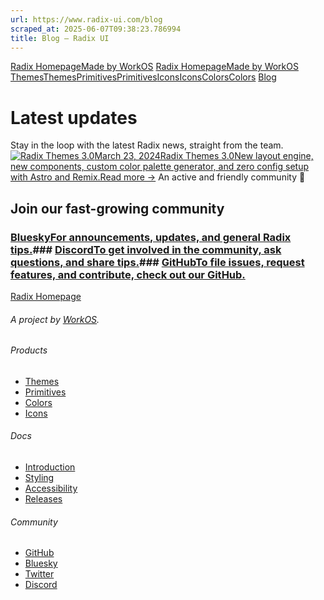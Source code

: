 ```yaml
---
url: https://www.radix-ui.com/blog
scraped_at: 2025-06-07T09:38:23.786994
title: Blog – Radix UI
---
```


[Radix Homepage](https://www.radix-ui.com/)[Made by WorkOS](https://workos.com)
[Radix Homepage](https://www.radix-ui.com/)[Made by WorkOS](https://workos.com)
[ThemesThemes](https://www.radix-ui.com/)[PrimitivesPrimitives](https://www.radix-ui.com/primitives)[IconsIcons](https://www.radix-ui.com/icons)[ColorsColors](https://www.radix-ui.com/colors)
[Blog](https://www.radix-ui.com/blog)[](https://github.com/radix-ui)
# Latest updates
Stay in the loop with the latest Radix news, straight from the team.
[![Radix Themes 3.0](https://workos.imgix.net/images/ac05ebb6-4a7e-49e3-8395-8b148b27dede.png?auto=format&fit=clip&q=90)March 23, 2024Radix Themes 3.0New layout engine, new components, custom color palette generator, and zero config setup with Astro and Remix.Read more →](https://www.radix-ui.com/blog/themes-3)
An active and friendly community
👋
## Join our fast-growing community
### [BlueskyFor announcements, updates, and general Radix tips.](https://bsky.app/profile/radix-ui.com)### [DiscordTo get involved in the community, ask questions, and share tips.](https://discord.com/invite/7Xb99uG)### [GitHubTo file issues, request features, and contribute, check out our GitHub.](https://github.com/radix-ui)
[Radix Homepage](https://www.radix-ui.com/)
###### A project by [WorkOS](https://workos.com).
###### Products
  * [Themes](https://www.radix-ui.com/)
  * [Primitives](https://www.radix-ui.com/primitives)
  * [Colors](https://www.radix-ui.com/colors)
  * [Icons](https://www.radix-ui.com/icons)


###### Docs
  * [Introduction](https://www.radix-ui.com/primitives/docs/overview/introduction)
  * [Styling](https://www.radix-ui.com/primitives/docs/guides/styling)
  * [Accessibility](https://www.radix-ui.com/primitives/docs/overview/accessibility)
  * [Releases](https://www.radix-ui.com/primitives/docs/overview/releases)


###### Community
  * [GitHub](https://github.com/radix-ui)
  * [Bluesky](https://bsky.app/profile/radix-ui.com)
  * [Twitter](https://twitter.com/radix_ui)
  * [Discord](https://discord.com/invite/7Xb99uG)



